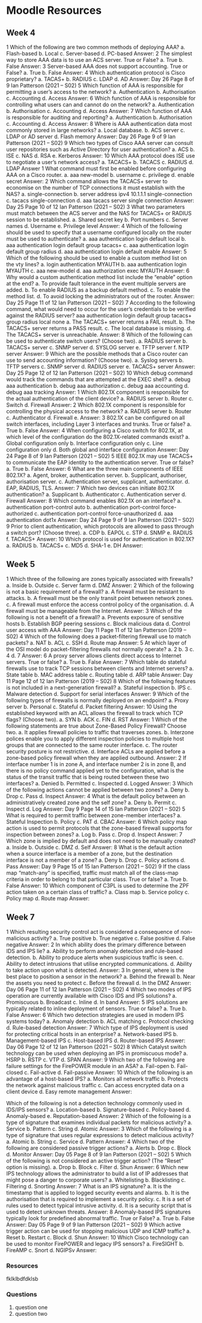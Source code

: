 # Moodle Resources

## Week 4
1 Which of the following are two common methods of deploying AAA?
a. Flash-based
b. Local
c. Server-based
d. PC-based
Answer:
2 The simplest way to store AAA data is to use an ACS server. True or False?
a. True
b. False
Answer:
3 Server-based AAA does not support accounting. True or False?
a. True
b. False
Answer:
4 Which authentication protocol is Cisco proprietary?
a. TACAS+
b. RADIUS
c. LDAP
d. AD
Answer:
Day 26 Page 8 of 9 Ian Patterson (2021 – S02)
5 Which function of AAA is responsible for permitting a user’s access to the network?
a. Authentication
b. Authorisation
c. Accounting
d. Access
Answer:
6 Which function of AAA is responsible for controlling what users can and cannot do 
on the network?
a. Authentication
b. Authorisation
c. Accounting
d. Access
Answer:
7 Which function of AAA is responsible for auditing and reporting?
a. Authentication
b. Authorisation
c. Accounting
d. Access
Answer:
8 Where is AAA authentication data most commonly stored in large networks?
a. Local database.
b. ACS server
c. LDAP or AD server
d. Flash memory
Answer:
Day 26 Page 9 of 9 Ian Patterson (2021 – S02)
9 Which two types of Cisco AAA server can consult user repositories such as Active 
Directory for user authentication?
a. ACS
b. ISE
c. NAS
d. RSA
e. Kerberos
Answer:
10 Which AAA protocol does ISE use to negotiate a user’s network access?
a. TACACS+
b. TACACS
c. RADIUS
d. LDAP
Answer
1 What command must first be enabled before configuring AAA on a Cisco router.
a. aaa new-model
b. username
c. privilege
d. enable secret
Answer:
2 Which command allows the TACACS+ server to economise on the number of TCP 
connections it must establish with the NAS?
a. single-connection
b. server address ipv4 10.1.1.1 single-connection
c. tacacs single-connection
d. aaa tacacs server single connection
Answer:
Day 25 Page 10 of 12 Ian Patterson (2021 – S02)
3 What two parameters must match between the ACS server and the NAS for 
TACACS+ or RADIUS session to be established.
a. Shared secret key
b. Port numbers
c. Server names
d. Username
e. Privilege level
Answer:
4 Which of the following should be used to specify that a username configured locally 
on the router must be used to authenticate?
a. aaa authentication login default local
b. aaa authentication login default group tacacs+
c. aaa authentication login default group radius
d. aaa authentication login default enable
Answer:
5 Which of the following should be used to enable a custom method list on the vty 
lines?
a. login authentication MYAUTH
b. aaa authentication login MYAUTH
c. aaa new-model
d. aaa authorization exec MYAUTH
Answer:
6 Why would a custom authentication method list include the “enable” option at the 
end?
a. To provide fault tolerance in the event multiple servers are added.
b. To enable RADIUS as a backup default method.
c. To enable the method list.
d. To avoid locking the administrators out of the router.
Answer:
Day 25 Page 11 of 12 Ian Patterson (2021 – S02)
7 According to the following command, what would need to occur for the user’s 
credentials to be verified against the RADIUS server?
aaa authentication login default group tacacs+ group radius local none
a. The TACACS+ server returns a FAIL result.
b. The TACACS+ server returns a PASS result.
c. The local database is missing.
d. The TACACS+ server is unreachable.
Answer:
8 Which of the following can be used to authenticate switch users? 
(Choose two).
a. RADIUS server
b. TACACS+ server
c. SNMP server
d. SYSLOG server
e. TFTP server
f. NTP server
Answer:
9 Which are the possible methods that a Cisco router can use to send accounting 
information? (Choose two).
a. Syslog servers
b. TFTP servers
c. SNMP server
d. RADIUS server
e. TACACS+ server
Answer:
Day 25 Page 12 of 12 Ian Patterson (2021 – S02)
10 Which debug command would track the commands that are attempted at the EXEC 
shell?
a. debug aaa authentication
b. debug aaa authorization
c. debug aaa accounting
d. debug aaa tracking
Answer:
1 Which 802.1X component is responsible for the actual authentication of the client 
device?
a. RADIUS server
b. Router
c. Switch
d. Firewall
Answer:
2 Which 802.1X component is responsible for controlling the physical access to the 
network?
a. RADIUS server
b. Router
c. Authenticator
d. Firewall
e. 
Answer:
3 802.1X can be configured on all switch interfaces, including Layer 3 interfaces and 
trunks. True or false?
a. True
b. False
Answer:
4 When configuring a Cisco switch for 802.1X, at which level of the configuration do 
the 802.1X-related commands exist?
a. Global configuration only
b. Interface configuration only
c. Line configuration only
d. Both global and interface configuration
Answer:
Day 24 Page 8 of 9 Ian Patterson (2021 – S02)
5 IEEE 802.1X may use TACACS+ to communicate the EAP identity to the 
authentication server. True or false?
a. True
b. False
Answer:
6 What are the three main components of IEEE 802.1X?
a. Agent, broker, authentication server.
b. Supplicant, authoriser, authorisation server.
c. Authentication server, supplicant, authenticator.
d. EAP, RADIUS, TLS.
Answer:
7 Which two devices can initiate 802.1X authentication?
a. Supplicant
b. Authenticator
c. Authentication server
d. Firewall
Answer:
8 Which command enables 802.1X on an interface?
a. authentication port-control auto
b. authentication port-control force-authorized
c. authentication port-control force-unauthorized
d. aaa authentication dot1x
Answer:
Day 24 Page 9 of 9 Ian Patterson (2021 – S02)
9 Prior to client authentication, which protocols are allowed to pass through a switch 
port? (Choose three).
a. CDP
b. EAPOL
c. STP
d. SNMP
e. RADIUS
f. TACACS+
Answer:
10 Which protocol is used for authentication in 802.1X?
a. RADIUS
b. TACACS+
c. MD5
d. SHA-1
e. DH
Answer:


## Week 5
1 Which three of the following are zones typically associated with firewalls?
a. Inside
b. Outside
c. Server farm
d. DMZ
Answer:
2 Which of the following is not a basic requirement of a firewall?
a. A firewall must be resistant to attacks.
b. A firewall must be the only transit point between network zones.
c. A firewall must enforce the access control policy of the organisation.
d. A firewall must be manageable from the Internet.
Answer:
3 Which of the following is not a benefit of a firewall?
a. Prevents exposure of sensitive hosts
b. Establish BGP peering sessions
c. Block malicious data
d. Control user access with AAA
Answer:
Day 11 Page 11 of 12 Ian Patterson (2019 – S02)
4 Which of the following does a packet-filtering firewall use to match packets?
a. NAT
b. ACL
c. SSH
d. Route map
Answer:
5 At which layer of the OSI model do packet-filtering firewalls not normally operate?
a. 2
b. 3
c. 4
d. 7
Answer:
6 A proxy server allows clients direct access to Internet servers. True or false?
a. True
b. False
Answer:
7 Which table do stateful firewalls use to track TCP sessions between clients and 
Internet servers?
a. State table
b. MAC address table
c. Routing table
d. ARP table
Answer:
Day 11 Page 12 of 12 Ian Patterson (2019 – S02)
8 Which of the following features is not included in a next-generation firewall?
a. Stateful inspection
b. IPS
c. Malware detection
d. Support for serial interfaces
Answer:
9 Which of the following types of firewalls is normally deployed on an endpoint?
a. Proxy server
b. Personal
c. Stateful
d. Packet filtering
Answer:
10 Using the established keyword with an ACL allows the firewall to track which TCP 
flags? (Choose two).
a. SYN
b. ACK
c. FIN
d. RST
Answer:
1 Which of the following statements are true about Zone-Based Policy Firewall?
Choose two.
a. It applies firewall policies to traffic that traverses zones.
b. Interzone polices enable you to apply different inspection policies to multiple host 
groups that are connected to the same router interface.
c. The router security posture is not restrictive.
d. Interface ACLs are applied before a zone-based policy firewall when they are 
applied outbound.
Answer:
2 If interface number 1 is in zone A, and interface number 2 is in zone B, and there is no 
policy command applied yet to the configuration, what is the status of the transit 
traffic that is being routed between these two interfaces?
a. Denied
b. Permitted
c. Inspected
d. Logged
Answer:
3 Which of the following actions cannot be applied between two zones?
a. Deny
b. Drop
c. Pass
d. Inspect
Answer:
4 What is the default policy between an administratively created zone and the self zone?
a. Deny
b. Permit
c. Inspect
d. Log
Answer:
Day 9 Page 14 of 15 Ian Patterson (2021 – S02)
5 What is required to permit traffic between zone-member interfaces?
a. Stateful Inspection
b. Policy
c. PAT
d. CBAC
Answer:
6 Which policy map action is used to permit protocols that the zone-based firewall 
supports for inspection between zones?
a. Log
b. Pass
c. Drop
d. Inspect
Answer:
7 Which zone is implied by default and does not need to be manually created?
a. Inside
b. Outside
c. DMZ
d. Self
Answer:
8 What is the default action when a source interface is a member of a zone, but the 
destination interface is not a member of a zone?
a. Deny
b. Drop
c. Policy actions
d. Pass
Answer:
Day 9 Page 15 of 15 Ian Patterson (2021 – S02)
9 If the class map “match-any” is specified, traffic must match all of the class-map 
criteria in order to belong to that particular class. True or false?
a. True
b. False
Answer:
10 Which component of C3PL is used to determine the ZPF action taken on a certain 
class of traffic?
a. Class map
b. Service policy
c. Policy map
d. Route map
Answer:


## Week 7
1 Which resulting security control act is considered a consequence of non-malicious 
activity?
a. True positive
b. True negative
c. False positive
d. False negative
Answer:
2 In which ability does the primary difference between IDS and IPS lie?
a. Ability to perform anomaly detection and rule-based detection.
b. Ability to produce alerts when suspicious traffic is seen.
c. Ability to detect intrusions that utilise encrypted communications.
d. Ability to take action upon what is detected.
Answer:
3 In general, where is the best place to position a sensor in the network?
a. Behind the firewall
b. Near the assets you need to protect
c. Before the firewall
d. In the DMZ
Answer:
Day 06 Page 11 of 12 Ian Patterson (2021 – S02)
4 Which two modes of IPS operation are currently available with Cisco IDS and IPS 
solutions?
a. Promiscuous
b. Broadcast
c. Inline
d. In band
Answer:
5 IPS solutions are typically related to inline deployment of sensors. True or false?
a. True
b. False
Answer:
6 Which two detection strategies are used in modern IPS systems today?
a. Anomaly detection
b. ACL matching
c. Protocol checking
d. Rule-based detection
Answer:
7 Which type of IPS deployment is used for protecting critical hosts in an enterprise?
a. Network-based IPS
b. Management-based IPS
c. Host-based IPS
d. Router-based IPS
Answer:
Day 06 Page 12 of 12 Ian Patterson (2021 – S02)
8 Which Catalyst switch technology can be used when deploying an IPS in promiscuous 
mode?
a. HSRP
b. RSTP
c. VTP
d. SPAN
Answer:
9 Which two of the following are failure settings for the FirePOWER module in an 
ASA?
a. Fail-open
b. Fail-closed
c. Fail-active
d. Fail-passive
Answer:
10 Which of the following is an advantage of a host-based IPS?
a. Monitors all network traffic
b. Protects the network against malicious traffic
c. Can access encrypted data on a client device
d. Easy remote management
Answer:

Which of the following is not a detection technology commonly used in IDS/IPS 
sensors?
a. Location-based
b. Signature-based
c. Policy-based
d. Anomaly-based
e. Reputation-based
Answer:
2 Which of the following is a type of signature that examines individual packets for 
malicious activity?
a. Service
b. Pattern
c. String
d. Atomic
Answer:
3 Which of the following is a type of signature that uses regular expressions to detect 
malicious activity?
a. Atomic
b. String
c. Service
d. Pattern
Answer:
4 Which two of the following are considered passive trigger actions?
a. Alerts
b. Drop
c. Block
d. Monitor
Answer:
Day 05 Page 8 of 9 Ian Patterson (2021 – S02)
5 Which of the following is not considered an active trigger action?
(The “Reset” option is missing).
a. Drop
b. Block
c. Filter
d. Shun
Answer:
6 Which new IPS technology allows the administrator to build a list of IP addresses that 
might pose a danger to corporate users?
a. Whitelisting
b. Blacklisting
c. Filtering
d. Snorting
Answer:
7 What is an IPS signature?
a. It is the timestamp that is applied to logged security events and alarms.
b. It is the authorisation that is required to implement a security policy.
c. It is a set of rules used to detect typical intrusive activity.
d. It is a security script that is used to detect unknown threats.
Answer:
8 Anomaly-based IPS signatures typically look for predefined abnormal traffic. 
True or False?
a. True
b. False
Answer:
Day 05 Page 9 of 9 Ian Patterson (2021 – S02)
9 Which active trigger action can be used for stopping malicious UDP and ICMP 
traffic?
a. Reset
b. Restart
c. Block
d. Shun
Answer:
10 Which Cisco technology can be used to monitor FirePOWER and legacy IPS sensors?
a. FireSIGHT
b. FireAMP
c. Snort
d. NGIPSv
Answer:

### Resources
fklklbdfdklsb
### Questions
1. question one
2. question two
